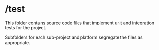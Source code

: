 # \/test

This folder contains source code files that implement unit and integration tests for the project.

Subfolders for each sub-project and platform segregate the files as appropriate.

